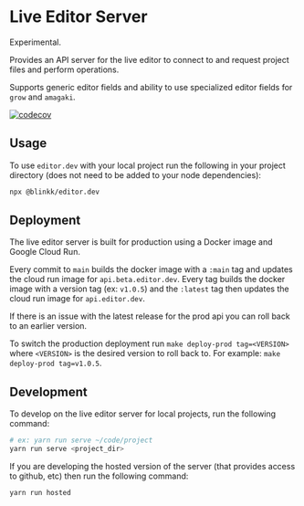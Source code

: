 # Live Editor Server

Experimental.

Provides an API server for the live editor to connect to and request project files and perform operations.

Supports generic editor fields and ability to use specialized editor fields for `grow` and `amagaki`.

[![codecov](https://codecov.io/gh/blinkk/editor.dev/branch/main/graph/badge.svg?token=ZzekLnqLhc)](https://codecov.io/gh/blinkk/editor.dev)

## Usage

To use `editor.dev` with your local project run the following in your project directory (does not need to be added to your node dependencies):

```sh
npx @blinkk/editor.dev
```

## Deployment

The live editor server is built for production using a Docker image and Google Cloud Run.

Every commit to `main` builds the docker image with a `:main` tag and updates the cloud run image for `api.beta.editor.dev`.
Every tag builds the docker image with a version tag (ex: `v1.0.5`) and the `:latest` tag then updates the cloud run image for `api.editor.dev`.

If there is an issue with the latest release for the prod api you can roll back to an earlier version.

To switch the production deployment run `make deploy-prod tag=<VERSION>` where `<VERSION>` is the desired version to roll back to.
For example: `make deploy-prod tag=v1.0.5`.

## Development

To develop on the live editor server for local projects, run the following command:

```sh
# ex: yarn run serve ~/code/project
yarn run serve <project_dir>
```

If you are developing the hosted version of the server (that provides access to github, etc) then run the following command:

```sh
yarn run hosted
```
